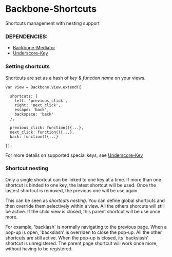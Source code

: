 # Backbone-Shortcuts

Shortcuts management with nesting support

### DEPENDENCIES:

* [Backbone-Mediator](https://github.com/chalbert/Backbone-Mediator)
* [Underscore-Key](https://github.com/chalbert/Underscore-Keys)

 
### Setting shortcuts
 
Shortcuts are set as a hash of *key* & *function name* on your views.
 
    var view = Backbone.View.extend({
 
      shortcuts: {
        left: 'previous_click',
        right: 'next_click',
        escape: 'back',
        backspace: 'back'
      },
      
      previous_click: function(){...},
      next_click: function(){...},
      back: function(){...}
      
    });
    
For more details on supported special keys, see [Underscore-Key](https://github.com/chalbert/Underscore-Keys)



### Shortcut nesting

Only a single shortcut can be linked to one key at a time. If more than one shortcut is binded to one key, the latest 
shortcut will be used. Once the lastest shortcut is removed, the previous one will be use again.

This can be seen as *shortcuts nesting*. You can define global shortcuts and then override them
selectively within a view. All the others shorcuts will still be active. If the child view is closed, 
this parent shortcut will be use once more.

For example, 'backlash' is normally navigating to the previous page. When a pop-up is open, 'backslash' is 
overriden to close the pop-up. All the other shortcuts are still active. When the pop-up is closed, its
'backslash' shortcut is unregistered. The parent page shortcut will work once more, without having 
to  be registered.
